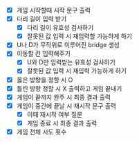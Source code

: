 - [x] 게임 시작할때 시작 문구 출력
- [x] 다리 길이 입력 받기
  - [x] 다리 길이 유효성 검사하기
  - [x] 잘못된 값 입력 시 재입력할 가능하게 하기
- [x] U나 D가 무작위로 이루어진 bridge 생성 
- [x] 이동할 칸 입력해주기
  - [x] U와 D만 입력받는 유효성 검사하기
  - [x] 잘못된 값 입력 시 재입력 가능하게 하기
- [x] 옳은 방향을 정할 시 O
- [x] 틀린 방향 정할 시 X 출력하고 게임 끝내기
- [x] 게임이 끝까지 완주 시 최종 결과 출력
- [x] 게임이 중간에 끝날 시 재시작 문구 출력
   - [x] 이때 재시작 여부 질문
   - [x] 게임 종료 시 최종 결과 출력
- [x] 게임 전체 시도 횟수
